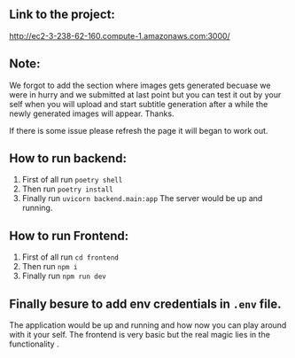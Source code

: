 ## Link to the project:
http://ec2-3-238-62-160.compute-1.amazonaws.com:3000/

## Note:
We forgot to add the section where images gets generated becuase we were in hurry and we submitted at last point but you can test it out by your self when you will upload and start subtitle generation after a while the newly generated images will appear.
Thanks.

If there is some issue please refresh the page it will began to work out.

## How to run backend:

1. First of all run `poetry shell`
2. Then run `poetry install`
3. Finally run `uvicorn backend.main:app`
The server would be up and running.

## How to run Frontend:

1. First of all run `cd frontend`
2. Then run `npm i`
3. Finally run `npm run dev`

## Finally besure to add env credentials in `.env` file.


The application would be up and running and how now you can play around with it your self. The frontend is very basic but the real magic lies in the functionality .
